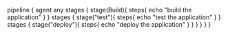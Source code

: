  pipeline {
         agent any
         stages {
         stage(Build){
         steps{
         echo "build the application"
        }
      }
       stages {
       stage("test"){
       steps{
       echo "test the application"
      }
    }
    stages {
    stage("deploy"){
    steps{
    echo "deploy the application"
    }
  }
}
}
}
}
